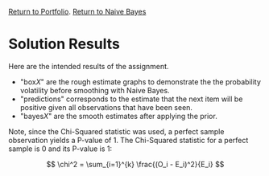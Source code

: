[Return to Portfolio](https://kgalvancuesta.github.io/portfolio/).
[Return to Naive Bayes](https://github.com/kgalvancuesta/portfolio/tree/main/Naive%20Bayes%20Problem%20Set)
# Solution Results
Here are the intended results of the assignment.
* "box*X*" are the rough estimate graphs to demonstrate the the probability volatility before smoothing with Naive Bayes.
* "predictions" corresponds to the estimate that the next item will be positive given all observations that have been seen.
* "bayes*X*" are the smooth estimates after applying the prior.

Note, since the Chi-Squared statistic was used, a perfect sample observation yields a P-value of 1. The Chi-Squared statistic for a perfect sample is 0 and its P-value is 1:

$$
\chi^2 = \sum_{i=1}^{k} \frac{(O_i - E_i)^2}{E_i}
$$